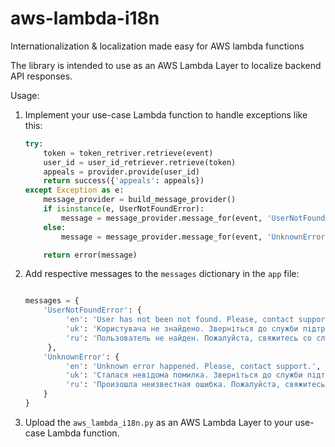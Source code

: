 # aws-lambda-i18n
Internationalization &amp; localization made easy for AWS lambda functions

The library is intended to use as an AWS Lambda Layer to localize backend API responses.

Usage:
1. Implement your use-case Lambda function to handle exceptions like this:

    ```python   
    try:
        token = token_retriver.retrieve(event)
        user_id = user_id_retriever.retrieve(token)
        appeals = provider.provide(user_id)
        return success({'appeals': appeals})
    except Exception as e:      
        message_provider = build_message_provider()
        if isinstance(e, UserNotFoundError):
            message = message_provider.message_for(event, 'UserNotFoundError')
        else:
            message = message_provider.message_for(event, 'UnknownError')            

        return error(message)   
    ```
           
2. Add respective messages to the `messages` dictionary in the `app` file:
    
   ```python
   
   messages = {
       'UserNotFoundError': {
            'en': 'User has not been not found. Please, contact support.',
            'uk': 'Користувача не знайдено. Зверніться до служби підтримки.',
            'ru': 'Пользователь не найден. Пожалуйста, свяжитесь со службой поддержки.'
        },
       'UnknownError': {
            'en': 'Unknown error happened. Please, contact support.',
            'uk': 'Сталася невідома помилка. Зверніться до служби підтримки.',
            'ru': 'Произошла неизвестная ошибка. Пожалуйста, свяжитесь со службой поддержки.'
       }
   }
   ```
  
  3. Upload the `aws_lambda_i18n.py` as an AWS Lambda Layer to your use-case Lambda function.
  

